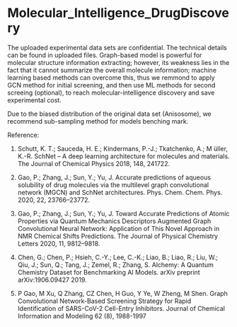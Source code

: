 # Molecular_Intelligence_DrugDiscovery

The uploaded experimental data sets are confidential. The technical details can be found in uploaded files. Graph-based model is powerful for molecular structure information extracting; however, its weakness lies in the fact that it cannot summarize the overall molecule information; machine learning based methods can overcome this, thus we remmond to apply GCN method for initial screening, and then use ML methods for second screeing (optional), to reach molecular-intelligence discovery and save experimental cost.

Due to the biased distribution of the original data set (Anisosome), we recommend sub-sampling method for models benching mark.



Reference:

1. Schutt, K. T.; Sauceda, H. E.; Kindermans, P.-J.; Tkatchenko, A.; M ̈uller, K.-R. SchNet – A deep learning architecture for molecules and materials. The Journal of Chemical Physics 2018, 148, 241722.

2. Gao, P.; Zhang, J.; Sun, Y.; Yu, J. Accurate predictions of aqueous solubility of drug molecules via the multilevel graph convolutional network (MGCN) and SchNet architectures. Phys. Chem. Chem. Phys. 2020, 22, 23766–23772.

3. Gao, P.; Zhang, J.; Sun, Y.; Yu, J. Toward Accurate Predictions of Atomic Properties via Quantum Mechanics Descriptors Augmented Graph Convolutional Neural Network: Application of This Novel Approach in NMR Chemical Shifts Predictions. The Journal of Physical Chemistry Letters 2020, 11, 9812–9818.

4. Chen, G.; Chen, P.; Hsieh, C.-Y.; Lee, C.-K.; Liao, B.; Liao, R.; Liu, W.; Qiu, J.; Sun, Q.; Tang, J.; Zemel, R.; Zhang, S. Alchemy: A Quantum Chemistry Dataset for Benchmarking AI Models. arXiv preprint arXiv:1906.09427 2019.

5. P Gao, M Xu, Q Zhang, CZ Chen, H Guo, Y Ye, W Zheng, M Shen. Graph Convolutional Network-Based Screening Strategy for Rapid Identification of SARS-CoV-2 Cell-Entry Inhibitors. Journal of Chemical Information and Modeling 62 (8), 1988-1997
